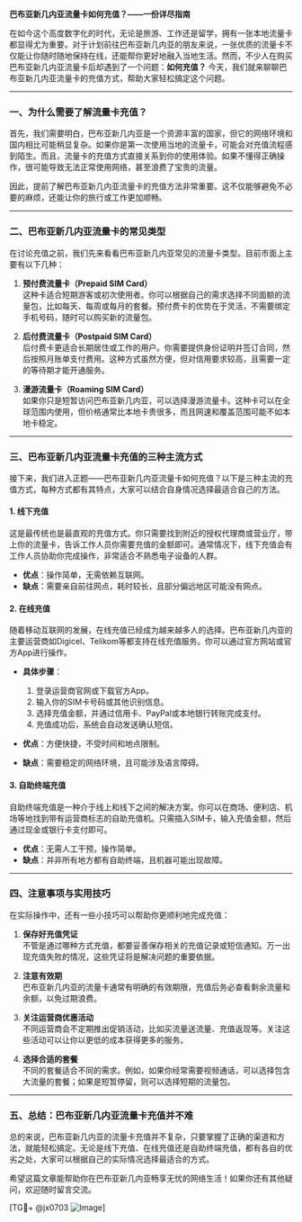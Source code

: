 **巴布亚新几内亚流量卡如何充值？——一份详尽指南**

在如今这个高度数字化的时代，无论是旅游、工作还是留学，拥有一张本地流量卡都显得尤为重要。对于计划前往巴布亚新几内亚的朋友来说，一张优质的流量卡不仅能让你随时随地保持在线，还能帮你更好地融入当地生活。然而，不少人在购买巴布亚新几内亚流量卡后却遇到了一个问题：**如何充值？** 今天，我们就来聊聊巴布亚新几内亚流量卡的充值方式，帮助大家轻松搞定这个问题。

---

### **一、为什么需要了解流量卡充值？**
首先，我们需要明白，巴布亚新几内亚是一个资源丰富的国家，但它的网络环境和国内相比可能稍显复杂。如果你是第一次使用当地的流量卡，可能会对充值流程感到陌生。而且，流量卡的充值方式直接关系到你的使用体验。如果不懂得正确操作，很可能导致无法正常使用网络，甚至浪费了宝贵的流量。

因此，提前了解巴布亚新几内亚流量卡的充值方法非常重要。这不仅能够避免不必要的麻烦，还能让你的旅行或工作更加顺畅。

---

### **二、巴布亚新几内亚流量卡的常见类型**
在讨论充值之前，我们先来看看巴布亚新几内亚常见的流量卡类型。目前市面上主要有以下几种：

1. **预付费流量卡（Prepaid SIM Card）**  
   这种卡适合短期游客或初次使用者。你可以根据自己的需求选择不同面额的流量包，比如每天、每周或每月的套餐。预付费卡的优势在于灵活，不需要绑定手机号码，随时可以购买新的流量包。

2. **后付费流量卡（Postpaid SIM Card）**  
   后付费卡更适合长期居住或工作的用户。你需要提供身份证明并签订合同，然后按照月账单支付费用。这种方式虽然方便，但对信用要求较高，且需要一定的等待期才能开通服务。

3. **漫游流量卡（Roaming SIM Card）**  
   如果你只是短暂访问巴布亚新几内亚，可以选择漫游流量卡。这种卡可以在全球范围内使用，但价格通常比本地卡贵很多，而且网速和覆盖范围可能不如本地卡稳定。

---

### **三、巴布亚新几内亚流量卡充值的三种主流方式**
接下来，我们进入正题——巴布亚新几内亚流量卡如何充值？以下是三种主流的充值方式，每种方式都有其特点，大家可以结合自身情况选择最适合自己的方法。

#### **1. 线下充值**
这是最传统也是最直观的充值方式。你只需要找到附近的授权代理商或营业厅，带上你的流量卡，告诉工作人员你需要充值的金额即可。通常情况下，线下充值会有工作人员协助你完成操作，非常适合不熟悉电子设备的人群。

- **优点**：操作简单，无需依赖互联网。
- **缺点**：需要亲自前往网点，耗时较长，且部分偏远地区可能没有网点。

#### **2. 在线充值**
随着移动互联网的发展，在线充值已经成为越来越多人的选择。巴布亚新几内亚的主要运营商如Digicel、Telikom等都支持在线充值服务。你可以通过官方网站或官方App进行操作。

- **具体步骤**：
  1. 登录运营商官网或下载官方App。
  2. 输入你的SIM卡号码或其他识别信息。
  3. 选择充值金额，并通过信用卡、PayPal或本地银行转账完成支付。
  4. 充值成功后，系统会自动发送确认短信。

- **优点**：方便快捷，不受时间和地点限制。
- **缺点**：需要稳定的网络环境，且可能涉及语言障碍。

#### **3. 自助终端充值**
自助终端充值是一种介于线上和线下之间的解决方案。你可以在商场、便利店、机场等地找到带有运营商标志的自助充值机。只需插入SIM卡，输入充值金额，然后通过现金或银行卡支付即可。

- **优点**：无需人工干预，操作简单。
- **缺点**：并非所有地方都有自助终端，且机器可能出现故障。

---

### **四、注意事项与实用技巧**
在实际操作中，还有一些小技巧可以帮助你更顺利地完成充值：

1. **保存好充值凭证**  
   不管是通过哪种方式充值，都要妥善保存相关的充值记录或短信通知。万一出现充值失败的情况，这些凭证将是解决问题的重要依据。

2. **注意有效期**  
   巴布亚新几内亚的流量卡通常有明确的有效期限，充值后务必查看剩余流量和余额，以免过期浪费。

3. **关注运营商优惠活动**  
   不同运营商会不定期推出促销活动，比如买流量送流量、充值返现等。关注这些活动可以让你以更低的成本获得更多的服务。

4. **选择合适的套餐**  
   不同的套餐适合不同的需求。例如，如果你经常需要视频通话，可以选择包含大流量的套餐；如果是短暂停留，则可以选择短期的流量包。

---

### **五、总结：巴布亚新几内亚流量卡充值并不难**
总的来说，巴布亚新几内亚的流量卡充值并不复杂，只要掌握了正确的渠道和方法，就能轻松搞定。无论是线下充值、在线充值还是自助终端充值，都有各自的优劣之处，大家可以根据自己的实际情况选择最适合的方式。

希望这篇文章能帮助你在巴布亚新几内亚畅享无忧的网络生活！如果你还有其他疑问，欢迎随时留言交流。

[TG💪+ @jx0703 ![Image](https://github.com/user-attachments/assets/dbca1d08-cadb-493c-b0ec-ad6f7a83f270)]